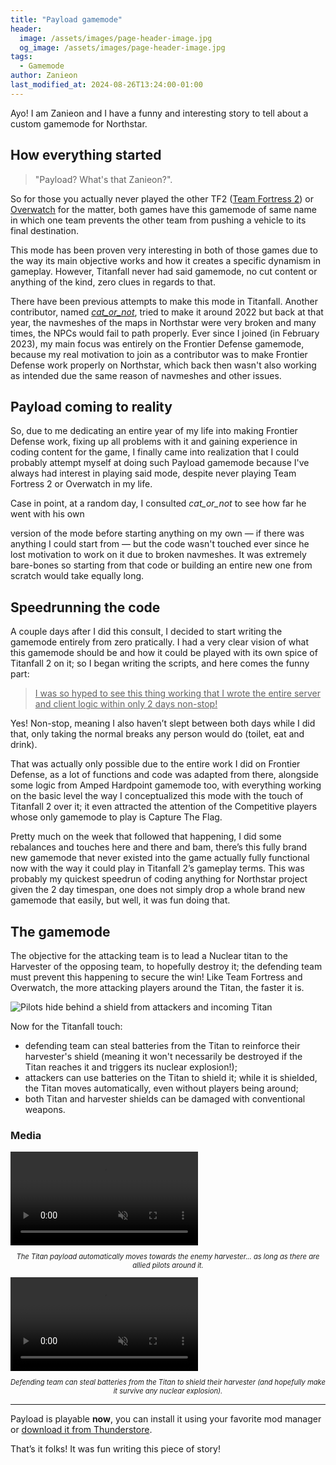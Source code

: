```yaml
---
title: "Payload gamemode"
header:
  image: /assets/images/page-header-image.jpg
  og_image: /assets/images/page-header-image.jpg
tags:
  - Gamemode
author: Zanieon
last_modified_at: 2024-08-26T13:24:00-01:00
---
```


Ayo! I am Zanieon and I have a funny and interesting story to tell about a custom gamemode for Northstar.

## How everything started

> "Payload? What's that Zanieon?".

So for those you actually never played the other TF2 
([Team Fortress 2](https://wiki.teamfortress.com/wiki/Payload)) or
[Overwatch](https://overwatch-archive.fandom.com/wiki/Payload)
for the matter, both games have this gamemode of same name in which one team prevents the
other team from pushing a vehicle to its final destination.

This mode has been proven very interesting in both of those games due to the way its main
objective works and how it creates a specific dynamism in gameplay. However, Titanfall never
had said gamemode, no cut content or anything of the kind, zero clues in regards to that.

There have been previous attempts to make this mode in Titanfall.
Another contributor, named [*cat_or_not*](https://github.com/catornot), tried to make it around 2022
but back at that year, the navmeshes of the maps in Northstar were very broken and many times, the NPCs
would fail to path properly.
Ever since I joined (in February 2023), my main focus was entirely on the Frontier Defense gamemode,
because my real motivation to join as a contributor was to make Frontier Defense work properly
on Northstar, which back then wasn't also working as intended due the same reason of navmeshes and
other issues.

## Payload coming to reality

So, due to me dedicating an entire year of my life into making Frontier Defense work, fixing up
all problems with it and gaining experience in coding content for the game, I finally came into
realization that I could probably attempt myself at doing such Payload gamemode because I've
always had interest in playing said mode, despite never playing Team Fortress 2 or Overwatch
in my life.

Case in point, at a random day, I consulted *cat_or_not* to see how far he went with his own

version of the mode before starting anything on my own — if there was anything I could start
from — but the code wasn't touched ever since he lost motivation to work on it due to broken
navmeshes. It was extremely bare-bones so starting from that code or building an entire new
one from scratch would take equally long.

## Speedrunning the code

A couple days after I did this consult, I decided to start writing the gamemode entirely from
zero pratically. I had a very clear vision of what this gamemode should be and how it could be
played with its own spice of Titanfall 2 on it; so I began writing the scripts, and here comes the
funny part:

> <u>I was so hyped to see this thing working that I wrote the entire server and client
logic within only 2 days non-stop!</u>

Yes! Non-stop, meaning I also haven’t slept between both days while I did that, only taking the
normal breaks any person would do (toilet, eat and drink).

That was actually only possible due to the entire work I did on Frontier Defense, as a
lot of functions and code was adapted from there, alongside some logic from Amped Hardpoint
gamemode too, with everything working on the basic level the way I conceptualized this mode
with the touch of Titanfall 2 over it; it even attracted the attention of the Competitive players
whose only gamemode to play is Capture The Flag.

Pretty much on the week that followed that happening, I did some rebalances and touches
here and there and bam, there’s this fully brand new gamemode that never existed into the
game actually fully functional now with the way it could play in Titanfall 2’s gameplay terms.
This was probably my quickest speedrun of coding anything for Northstar project given the 2 day
timespan, one does not simply drop a whole brand new gamemode that easily, but well, it was
fun doing that.

## The gamemode

The objective for the attacking team is to lead a Nuclear titan to the Harvester of the opposing
team, to hopefully destroy it; the defending team must prevent this happening to secure the win!
Like Team Fortress and Overwatch, the more attacking players around the Titan, the faster it is.

<img src="{{ 'assets/images/posts/payload/defense.png' | relative_url }}" alt="Pilots hide behind a shield from attackers and incoming Titan" />

Now for the Titanfall touch:
* defending team can steal batteries from the Titan to reinforce their harvester's shield (meaning
it won't necessarily be destroyed if the Titan reaches it and triggers its nuclear explosion!);
* attackers can use batteries on the Titan to shield it; while it is shielded, the Titan moves
automatically, even without players being around;
* both Titan and harvester shields can be damaged with conventional weapons.

### Media

<style>
.video_legend {
  font-size: 0.8em;
  font-style: italic;
  text-align: center;
}
</style>

<video autoplay muted loop style="max-width: 100%">
    <source src="{{ 'assets/video/posts/payload/titan_stops.webm' | relative_url }}"
            type="video/webm"
    >
    Sorry, your browser doesn't support embedded videos.
</video>
<p class="video_legend">
  The Titan payload automatically moves towards the enemy harvester... as long as there
  are allied pilots around it.
</p>

<video autoplay muted loop style="max-width: 100%">
    <source src="{{ 'assets/video/posts/payload/harvester_battery.webm' | relative_url }}"
            type="video/webm"
    >
    Sorry, your browser doesn't support embedded videos.
</video>
<p class="video_legend">
  Defending team can steal batteries from the Titan to shield their harvester (and hopefully
  make it survive any nuclear explosion).
</p>

---

Payload is playable **now**, you can install it using your favorite mod manager or [download it
from Thunderstore](https://thunderstore.io/c/northstar/p/Zanieon/PayloadGamemode/).

That’s it folks! It was fun writing this piece of story!
